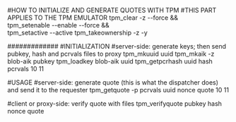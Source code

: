 #HOW TO INITIALIZE AND GENERATE QUOTES WITH TPM
#THIS PART APPLIES TO THE TPM EMULATOR
tpm_clear -z --force &&\
tpm_setenable --enable --force &&\
tpm_setactive --active
tpm_takeownership -z -y

#############
#INITIALIZATION
#server-side: generate keys; then send pubkey, hash and pcrvals files to proxy
tpm_mkuuid uuid
tpm_mkaik -z blob-aik pubkey
tpm_loadkey blob-aik uuid
tpm_getpcrhash uuid hash pcrvals 10 11

#USAGE
#server-side: generate quote (this is what the dispatcher does) and send it to the requester
tpm_getquote -p pcrvals uuid nonce quote 10 11

#client or proxy-side: verify quote with files
tpm_verifyquote pubkey hash nonce quote
